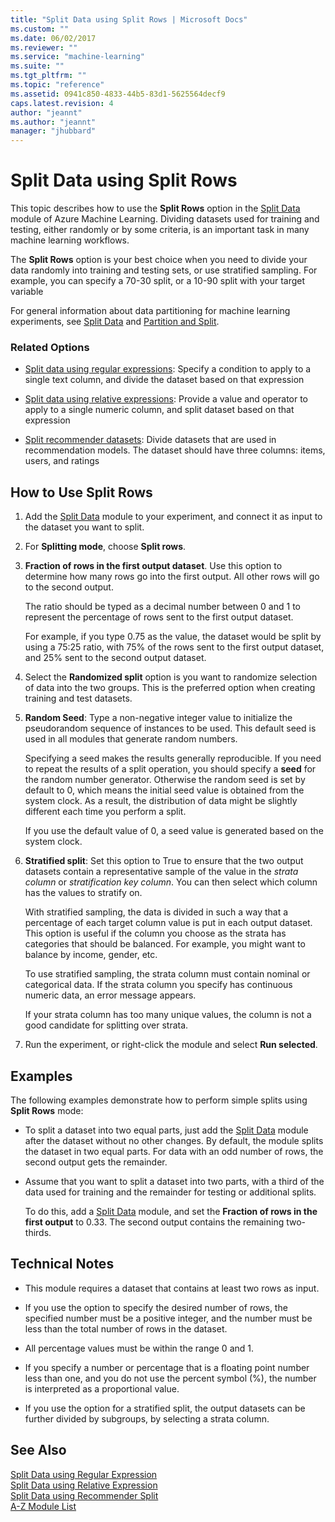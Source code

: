```yaml
---
title: "Split Data using Split Rows | Microsoft Docs"
ms.custom: ""
ms.date: 06/02/2017
ms.reviewer: ""
ms.service: "machine-learning"
ms.suite: ""
ms.tgt_pltfrm: ""
ms.topic: "reference"
ms.assetid: 0941c850-4833-44b5-83d1-5625564decf9
caps.latest.revision: 4
author: "jeannt"
ms.author: "jeannt"
manager: "jhubbard"
---
```

# Split Data using Split Rows

This topic describes how to use the **Split Rows** option in the [Split Data](split-data.md) module of Azure Machine Learning. Dividing datasets used for training and testing, either randomly or by some criteria, is an important task in many machine learning workflows.

The  **Split Rows** option is your best choice when you need to divide your data randomly into training and testing sets, or use stratified sampling. For example, you can specify a 70-30 split, or a 10-90 split with your target variable

For general information about data partitioning for machine learning experiments, see [Split Data](split-data.md) and [Partition and Split](partition-and-sample.md). 

### Related Options

+ [Split data using regular expressions](split-data-using-regular-expression.md): Specify a condition to apply to a single text column, and divide the dataset based on that expression 

+ [Split data using relative expressions](split-data-using-relative-expression.md): Provide a value and operator to apply to a single numeric column, and split dataset based on that expression

+ [Split recommender datasets](split-data-using-recommender-split.md): Divide datasets that are used in recommendation models. The dataset should have three columns: items, users, and ratings 



##  <a name="HowSplitRows"></a> How to Use Split Rows


1.  Add the [Split Data](split-data.md) module to your experiment, and connect it as input to the dataset you want to split.  
  
2.  For **Splitting mode**, choose **Split rows**. 
3.  **Fraction of rows in the first output dataset**. Use this option to determine how many rows go into the first output. All other rows will go to the second output.

     The ratio should be typed as a decimal number between 0 and 1 to represent the percentage of rows sent to the first output dataset.  
     
     For example, if you type 0.75 as the value, the dataset would be split by using a 75:25 ratio, with 75% of the rows sent to the first output dataset, and 25% sent to the second output dataset.  
  
4. Select the **Randomized split** option is you want to randomize selection of data into the two groups. This is the preferred option when creating training and test datasets.  

5.  **Random Seed**:  Type a non-negative integer value to initialize the pseudorandom sequence of instances to be used. This default seed is used in all modules that generate random numbers. 

     Specifying a seed makes the results generally reproducible. If you need to repeat the results of a split operation, you should specify a **seed** for the random number generator. Otherwise the random seed is set by default to 0, which means the initial seed value is obtained from the system clock. As a result, the distribution of data might be slightly different each time you perform a split. 
     
     If you use the default value of 0, a seed value is generated based on the system clock.  

6. **Stratified split**: Set this option to True to ensure that the two output datasets contain a representative sample of the value in the *strata column* or *stratification key column*. You can then select which column has the values to stratify on.  
  
     With stratified sampling, the data is divided in such a way that a percentage of each target column value is put in each output dataset. This option is useful if the column you choose as the strata has categories that should be balanced. For example, you might want to balance by income, gender, etc.  
  
     To use stratified sampling, the strata column must contain nominal or categorical data. If the strata column you specify has continuous numeric data, an error message appears.  
  
     If your strata column has too many unique values, the column is not a good candidate for splitting over strata. 

4. Run the experiment, or right-click the module and select **Run selected**.


##  <a name="bkmk_SplitRowsExamples"></a> Examples  
 The following examples demonstrate how to perform simple splits using **Split Rows** mode:  
  
-   To split a dataset into two equal parts, just add the [Split Data](split-data.md) module after the dataset without no other changes. By default, the module splits the dataset in two equal parts. For data with an odd number of rows, the second output gets the remainder.  

-   Assume that you want to split a dataset into two parts, with a third of the data used for training and the remainder for testing or additional splits.  
  
     To do this, add a [Split Data](split-data.md) module, and set the **Fraction of rows in the first output** to 0.33. The second output contains the remaining two-thirds.  

##  <a name="Notes"></a> Technical Notes  
 
- This module requires a dataset that contains at least two rows as input.  
  
- If you use the option to specify the desired number of rows, the specified number must be a positive integer, and the number must be less than the total number of rows in the dataset.  
  
- All percentage values must be within the range 0 and 1.  
  
- If you specify a number or percentage that is a floating point number less than one, and you do not use the percent symbol (%), the number is interpreted as a proportional value.  
  
- If you use the option for a stratified split, the output datasets can be further divided by subgroups, by selecting a strata column.  

## See Also  
  
 [Split Data using Regular Expression](split-data-using-regular-expression.md)  
 [Split Data using Relative Expression](split-data-using-relative-expression.md)  
 [Split Data using Recommender Split](split-data-using-recommender-split.md)  
 [A-Z Module List](a-z-module-list.md)  